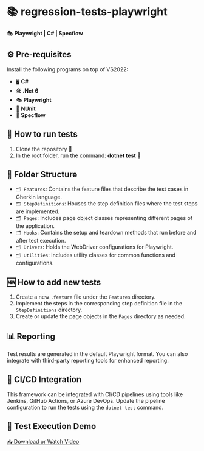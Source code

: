 # 📚 regression-tests-playwright

🎭 **Playwright | C# | Specflow**

## ⚙️ Pre-requisites

Install the following programs on top of VS2022:

- 🖥️ **C#**
- 🛠️ **.Net 6**
- 🎭 **Playwright**
- 🧪 **NUnit**
- 📄 **Specflow**

## 🚀 How to run tests

1. Clone the repository 📂
2. In the root folder, run the command: **dotnet test** 🏃

## 📁 Folder Structure

- `🗂️ Features`: Contains the feature files that describe the test cases in Gherkin language.
- `🗂️ StepDefinitions`: Houses the step definition files where the test steps are implemented.
- `🗂️ Pages`: Includes page object classes representing different pages of the application.
- `🗂️ Hooks`: Contains the setup and teardown methods that run before and after test execution.
- `🗂️ Drivers`: Holds the WebDriver configurations for Playwright.
- `🗂️ Utilities`: Includes utility classes for common functions and configurations.

## 🆕 How to add new tests

1. Create a new `.feature` file under the `Features` directory.
2. Implement the steps in the corresponding step definition file in the `StepDefinitions` directory.
3. Create or update the page objects in the `Pages` directory as needed.

## 📊 Reporting

Test results are generated in the default Playwright format. You can also integrate with third-party reporting tools for enhanced reporting.

## 🔄 CI/CD Integration

This framework can be integrated with CI/CD pipelines using tools like Jenkins, GitHub Actions, or Azure DevOps. Update the pipeline configuration to run the tests using the `dotnet test` command.

## 🎥 Test Execution Demo

[📥 Download or Watch Video](https://drive.google.com/file/d/1opgj3ZlRk4QeInmWCFxpwioWXeefTEoY/view?usp=sharing)
